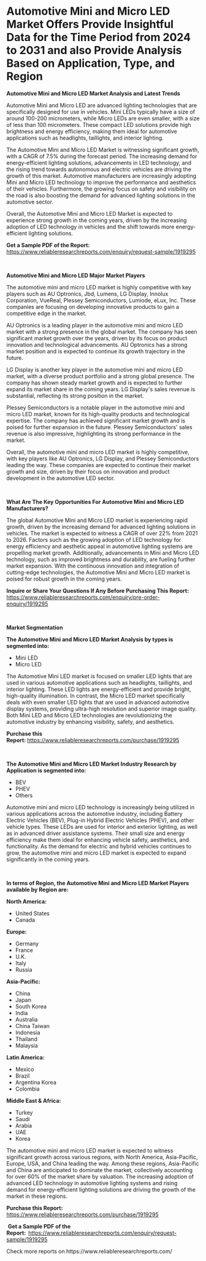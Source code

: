 <p><h1>Automotive Mini and Micro LED Market Offers Provide Insightful Data for the Time Period from 2024 to 2031 and also Provide Analysis Based on Application, Type, and Region</h1></p><p><strong>Automotive Mini and Micro LED Market Analysis and Latest Trends</strong></p>
<p><p>Automotive Mini and Micro LED are advanced lighting technologies that are specifically designed for use in vehicles. Mini LEDs typically have a size of around 100-200 micrometers, while Micro LEDs are even smaller, with a size of less than 100 micrometers. These compact LED solutions provide high brightness and energy efficiency, making them ideal for automotive applications such as headlights, taillights, and interior lighting.</p><p>The Automotive Mini and Micro LED Market is witnessing significant growth, with a CAGR of 7.5% during the forecast period. The increasing demand for energy-efficient lighting solutions, advancements in LED technology, and the rising trend towards autonomous and electric vehicles are driving the growth of this market. Automotive manufacturers are increasingly adopting Mini and Micro LED technology to improve the performance and aesthetics of their vehicles. Furthermore, the growing focus on safety and visibility on the road is also boosting the demand for advanced lighting solutions in the automotive sector.</p><p>Overall, the Automotive Mini and Micro LED Market is expected to experience strong growth in the coming years, driven by the increasing adoption of LED technology in vehicles and the shift towards more energy-efficient lighting solutions.</p></p>
<p><strong>Get a Sample PDF of the Report:&nbsp;</strong> <a href="https://www.reliableresearchreports.com/enquiry/request-sample/1919295">https://www.reliableresearchreports.com/enquiry/request-sample/1919295</a></p>
<p>&nbsp;</p>
<p><strong>Automotive Mini and Micro LED Major Market Players</strong></p>
<p><p>The automotive mini and micro LED market is highly competitive with key players such as AU Optronics, Jbd, Lumens, LG Display, Innolux Corporation, VueReal, Plessey Semiconductors, Lumiode, eLux, Inc. These companies are focusing on developing innovative products to gain a competitive edge in the market.</p><p>AU Optronics is a leading player in the automotive mini and micro LED market with a strong presence in the global market. The company has seen significant market growth over the years, driven by its focus on product innovation and technological advancements. AU Optronics has a strong market position and is expected to continue its growth trajectory in the future.</p><p>LG Display is another key player in the automotive mini and micro LED market, with a diverse product portfolio and a strong global presence. The company has shown steady market growth and is expected to further expand its market share in the coming years. LG Display's sales revenue is substantial, reflecting its strong position in the market.</p><p>Plessey Semiconductors is a notable player in the automotive mini and micro LED market, known for its high-quality products and technological expertise. The company has achieved significant market growth and is poised for further expansion in the future. Plessey Semiconductors' sales revenue is also impressive, highlighting its strong performance in the market.</p><p>Overall, the automotive mini and micro LED market is highly competitive, with key players like AU Optronics, LG Display, and Plessey Semiconductors leading the way. These companies are expected to continue their market growth and size, driven by their focus on innovation and product development in the automotive LED sector.</p></p>
<p>&nbsp;</p>
<p><strong>What Are The Key Opportunities For Automotive Mini and Micro LED Manufacturers?</strong></p>
<p><p>The global Automotive Mini and Micro LED market is experiencing rapid growth, driven by the increasing demand for advanced lighting solutions in vehicles. The market is expected to witness a CAGR of over 22% from 2021 to 2026. Factors such as the growing adoption of LED technology for energy efficiency and aesthetic appeal in automotive lighting systems are propelling market growth. Additionally, advancements in Mini and Micro LED technology, such as improved brightness and durability, are fueling further market expansion. With the continuous innovation and integration of cutting-edge technologies, the Automotive Mini and Micro LED market is poised for robust growth in the coming years.</p></p>
<p><strong>Inquire or Share Your Questions If Any Before Purchasing This Report:</strong> <a href="https://www.reliableresearchreports.com/enquiry/pre-order-enquiry/1919295">https://www.reliableresearchreports.com/enquiry/pre-order-enquiry/1919295</a></p>
<p>&nbsp;</p>
<p><strong>Market Segmentation</strong></p>
<p><strong>The Automotive Mini and Micro LED Market Analysis by types is segmented into:</strong></p>
<p><ul><li>Mini LED</li><li>Micro LED</li></ul></p>
<p><p>The Automotive Mini LED market is focused on smaller LED lights that are used in various automotive applications such as headlights, taillights, and interior lighting. These LED lights are energy-efficient and provide bright, high-quality illumination. In contrast, the Micro LED market specifically deals with even smaller LED lights that are used in advanced automotive display systems, providing ultra-high resolution and superior image quality. Both Mini LED and Micro LED technologies are revolutionizing the automotive industry by enhancing visibility, safety, and aesthetics.</p></p>
<p><strong>Purchase this Report:&nbsp;</strong><a href="https://www.reliableresearchreports.com/purchase/1919295">https://www.reliableresearchreports.com/purchase/1919295</a></p>
<p>&nbsp;</p>
<p><strong>The Automotive Mini and Micro LED Market Industry Research by Application is segmented into:</strong></p>
<p><ul><li>BEV</li><li>PHEV</li><li>Others</li></ul></p>
<p><p>Automotive mini and micro LED technology is increasingly being utilized in various applications across the automotive industry, including Battery Electric Vehicles (BEV), Plug-in Hybrid Electric Vehicles (PHEV), and other vehicle types. These LEDs are used for interior and exterior lighting, as well as in advanced driver assistance systems. Their small size and energy efficiency make them ideal for enhancing vehicle safety, aesthetics, and functionality. As the demand for electric and hybrid vehicles continues to grow, the automotive mini and micro LED market is expected to expand significantly in the coming years.</p></p>
<p>&nbsp;</p>
<p><strong>In terms of Region, the Automotive Mini and Micro LED Market Players available by Region are:</strong></p>
<p>
    <p> <strong> North America: </strong>
        <ul>
            <li>United States</li>
            <li>Canada</li>
        </ul>
        </p> 
    <p> <strong> Europe: </strong>
        <ul>
            <li>Germany</li>
            <li>France</li>
            <li>U.K.</li>
            <li>Italy</li>
            <li>Russia</li>
        </ul>
        </p> 
    <p> <strong> Asia-Pacific: </strong>
        <ul>
            <li>China</li>
            <li>Japan</li>
            <li>South Korea</li>
            <li>India</li>
            <li>Australia</li>
            <li>China Taiwan</li>
            <li>Indonesia</li>
            <li>Thailand</li>
            <li>Malaysia</li>
        </ul>
        </p> 
    <p> <strong> Latin America: </strong>
        <ul>
            <li>Mexico</li>
            <li>Brazil</li>
            <li>Argentina Korea</li>
            <li>Colombia</li>
        </ul>
        </p> 
    <p> <strong> Middle East & Africa: </strong>
        <ul>
            <li>Turkey</li>
            <li>Saudi</li>
            <li>Arabia</li>
            <li>UAE</li>
            <li>Korea</li>
        </ul>
    </p>
    </p>
<p><p>The automotive mini and micro LED market is expected to witness significant growth across various regions, with North America, Asia-Pacific, Europe, USA, and China leading the way. Among these regions, Asia-Pacific and China are anticipated to dominate the market, collectively accounting for over 60% of the market share by valuation. The increasing adoption of advanced LED technology in automotive lighting systems and rising demand for energy-efficient lighting solutions are driving the growth of the market in these regions.</p></p>
<p><strong>Purchase this Report: </strong><a href="https://www.reliableresearchreports.com/purchase/1919295">https://www.reliableresearchreports.com/purchase/1919295</a></p>
<p>&nbsp;<strong>Get a Sample PDF of the Report:&nbsp;&nbsp;</strong><a href="https://www.reliableresearchreports.com/enquiry/request-sample/1919295">https://www.reliableresearchreports.com/enquiry/request-sample/1919295</a></p>
<p><strong></strong></p>
<p>Check more reports on https://www.reliableresearchreports.com/</p>